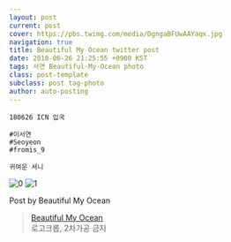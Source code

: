 ```yaml
---
layout: post
current: post
cover: https://pbs.twimg.com/media/DgngaBFUwAAYaqx.jpg
navigation: true
title: Beautiful My Ocean twitter post
date: 2018-06-26 21:25:55 +0900 KST
tags: 서연 Beautiful-My-Ocean photo
class: post-template
subclass: post tag-photo
author: auto-posting
---
```


```  
180626 ICN 입국  
  
#이서연  
#Seoyeon  
#fromis_9   
  
귀여운 셔니  

```

![0](https://pbs.twimg.com/media/DgngYe7VMAEt-Fp.jpg)
![1](https://pbs.twimg.com/media/DgngaBFUwAAYaqx.jpg)


Post by Beautiful My Ocean

> [Beautiful My Ocean](https://twitter.com/BMO_fromis)  
  로고크롭, 2차가공 금지